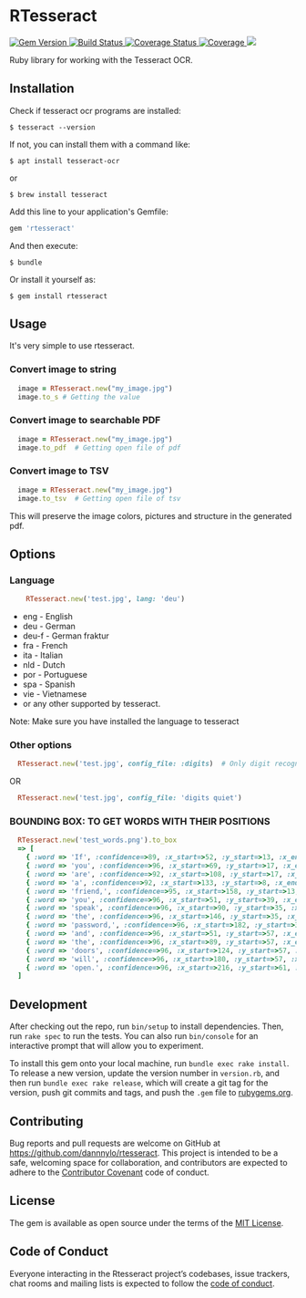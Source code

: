 # RTesseract

<a href='http://badge.fury.io/rb/rtesseract'>
    <img src="https://badge.fury.io/rb/rtesseract.png" alt="Gem Version" />
</a>
<a href='https://github.com/dannnylo/rtesseract/workflows/CI/badge.svg'>
  <img src="https://github.com/dannnylo/rtesseract/workflows/CI/badge.svg" alt="Build Status" />
</a>
<a href='https://app.codacy.com/project/badge/Grade/316a48934db8415d84d2f9a318b0f837'>
  <img src="https://app.codacy.com/project/badge/Grade/316a48934db8415d84d2f9a318b0f837" alt="Coverage Status" />
</a>
<a href='https://app.codacy.com/project/badge/Coverage/316a48934db8415d84d2f9a318b0f837'>
  <img src="https://app.codacy.com/project/badge/Coverage/316a48934db8415d84d2f9a318b0f837" alt="Coverage" />
</a>
<a href='https://codeclimate.com/github/dannnylo/rtesseract'>
    <img src="https://codeclimate.com/github/dannnylo/rtesseract.png" />
</a>

Ruby library for working with the Tesseract OCR.

## Installation

Check if tesseract ocr programs are installed:

    $ tesseract --version

If not, you can install them with a command like:

    $ apt install tesseract-ocr

or

    $ brew install tesseract

Add this line to your application's Gemfile:

```ruby
gem 'rtesseract'
```

And then execute:

    $ bundle

Or install it yourself as:

    $ gem install rtesseract

## Usage

It's very simple to use rtesseract.

### Convert image to string

```ruby
  image = RTesseract.new("my_image.jpg")
  image.to_s # Getting the value
```

### Convert image to searchable PDF

```ruby
  image = RTesseract.new("my_image.jpg")
  image.to_pdf  # Getting open file of pdf
```

### Convert image to TSV

```ruby
  image = RTesseract.new("my_image.jpg")
  image.to_tsv  # Getting open file of tsv
```

This will preserve the image colors, pictures and structure in the generated pdf.

## Options

### Language

  ```ruby
      RTesseract.new('test.jpg', lang: 'deu')
  ```

  * eng   - English
  * deu   - German
  * deu-f - German fraktur
  * fra   - French
  * ita   - Italian
  * nld   - Dutch
  * por   - Portuguese
  * spa   - Spanish
  * vie   - Vietnamese
  * or any other supported by tesseract.

  Note: Make sure you have installed the language to tesseract

### Other options

  ```ruby
    RTesseract.new('test.jpg', config_file: :digits)  # Only digit recognition
  ```

  OR

  ```ruby
    RTesseract.new('test.jpg', config_file: 'digits quiet')
  ```

### BOUNDING BOX: TO GET WORDS WITH THEIR POSITIONS

  ```ruby
    RTesseract.new('test_words.png').to_box
    => [
      { :word => 'If', :confidence=>89, :x_start=>52, :y_start=>13, :x_end=>63, :y_end=>27},
      { :word => 'you', :confidence=>96, :x_start=>69, :y_start=>17, :x_end=>100, :y_end=>31},
      { :word => 'are', :confidence=>92, :x_start=>108, :y_start=>17, :x_end=>136, :y_end=>27},
      { :word => 'a', :confidence=>92, :x_start=>133, :y_start=>8, :x_end=>147, :y_end=>35},
      { :word => 'friend,', :confidence=>95, :x_start=>158, :y_start=>13, :x_end=>214, :y_end=>29},
      { :word => 'you', :confidence=>96, :x_start=>51, :y_start=>39, :x_end=>82, :y_end=>53},
      { :word => 'speak', :confidence=>96, :x_start=>90, :y_start=>35, :x_end=>140, :y_end=>53},
      { :word => 'the', :confidence=>96, :x_start=>146, :y_start=>35, :x_end=>174, :y_end=>49},
      { :word => 'password,', :confidence=>96, :x_start=>182, :y_start=>35, :x_end=>267, :y_end=>53},
      { :word => 'and', :confidence=>96, :x_start=>51, :y_start=>57, :x_end=>81, :y_end=>71},
      { :word => 'the', :confidence=>96, :x_start=>89, :y_start=>57, :x_end=>117, :y_end=>71},
      { :word => 'doors', :confidence=>96, :x_start=>124, :y_start=>57, :x_end=>172, :y_end=>71},
      { :word => 'will', :confidence=>96, :x_start=>180, :y_start=>57, :x_end=>208, :y_end=>71},
      { :word => 'open.', :confidence=>96, :x_start=>216, :y_start=>61, :x_end=>263, :y_end=>75}
    ]
  ```

## Development

After checking out the repo, run `bin/setup` to install dependencies. Then, run `rake spec` to run the tests. You can also run `bin/console` for an interactive prompt that will allow you to experiment.

To install this gem onto your local machine, run `bundle exec rake install`. To release a new version, update the version number in `version.rb`, and then run `bundle exec rake release`, which will create a git tag for the version, push git commits and tags, and push the `.gem` file to [rubygems.org](https://rubygems.org).

## Contributing

Bug reports and pull requests are welcome on GitHub at https://github.com/dannnylo/rtesseract. This project is intended to be a safe, welcoming space for collaboration, and contributors are expected to adhere to the [Contributor Covenant](http://contributor-covenant.org) code of conduct.

## License

The gem is available as open source under the terms of the [MIT License](https://opensource.org/licenses/MIT).

## Code of Conduct

Everyone interacting in the Rtesseract project’s codebases, issue trackers, chat rooms and mailing lists is expected to follow the [code of conduct](https://github.com/dannnylo/rtesseract/blob/master/CODE_OF_CONDUCT.md).
